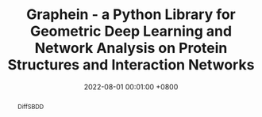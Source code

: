 ---
title:          "Graphein - a Python Library for Geometric Deep Learning and Network Analysis on Protein Structures and Interaction Networks"
date:           2022-08-01 00:01:00 +0800
selected:       false
pub:            "NeurIPS"
# pub_pre:        "Submitted to "
# pub_post:       'Under review.'
# pub_last:       ' <span class="badge badge-pill badge-custom badge-success">Spotlight</span>'
pub_date:       "2022"

abstract: >-
  DiffSBDD 
cover:          assets/images/covers/graphein.png
authors:
  - Arian Jamasb
  - Ramon Vinas Torne
  - Eric Ma
  - Charles Harris
  - Ilia Igashov
  - Kevin Huang
  - Dominic Hall
  - Pietro Lió
  - Tom Blundell
links:
  Code: https://github.com/arj/graphein
  Paper: https://proceedings.neurips.cc/paper_files/paper/2022/hash/ade039c1db0391106a3375bd2feb310a-Abstract-Conference.html
---